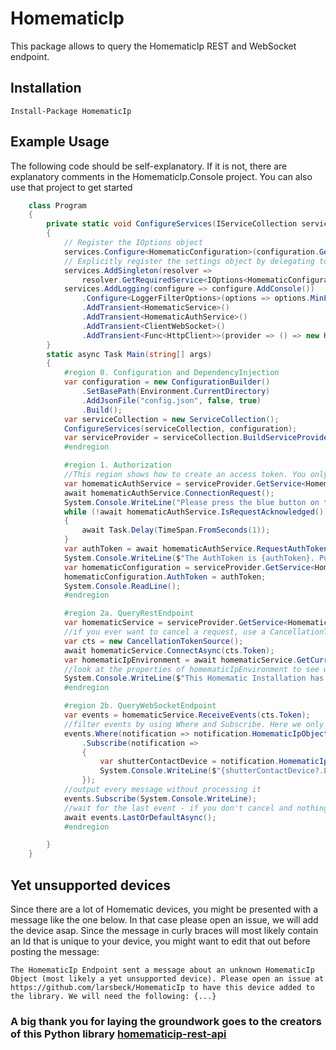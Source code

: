 # HomematicIp
This package allows to query the HomematicIp REST and WebSocket endpoint.
## Installation
`Install-Package HomematicIp`
## Example Usage
The following code should be self-explanatory. If it is not, there are explanatory comments in the HomematicIp.Console project. You can also use that project to get started
```csharp
    class Program
    {
        private static void ConfigureServices(IServiceCollection services, IConfiguration configuration)
        {
            // Register the IOptions object
            services.Configure<HomematicConfiguration>(configuration.GetSection(nameof(HomematicConfiguration)));
            // Explicitly register the settings object by delegating to the IOptions object
            services.AddSingleton(resolver =>
                resolver.GetRequiredService<IOptions<HomematicConfiguration>>().Value);
            services.AddLogging(configure => configure.AddConsole())
                .Configure<LoggerFilterOptions>(options => options.MinLevel = LogLevel.Debug)
                .AddTransient<HomematicService>()
                .AddTransient<HomematicAuthService>()
                .AddTransient<ClientWebSocket>()
                .AddTransient<Func<HttpClient>>(provider => () => new HttpClient());
        }
        static async Task Main(string[] args)
        {
            #region 0. Configuration and DependencyInjection
            var configuration = new ConfigurationBuilder()
                .SetBasePath(Environment.CurrentDirectory)
                .AddJsonFile("config.json", false, true)
                .Build();
            var serviceCollection = new ServiceCollection();
            ConfigureServices(serviceCollection, configuration);
            var serviceProvider = serviceCollection.BuildServiceProvider();
            #endregion

            #region 1. Authorization
            //This region shows how to create an access token. You only need to do this once (until you revoke it)
            var homematicAuthService = serviceProvider.GetService<HomematicAuthService>();
            await homematicAuthService.ConnectionRequest();
            System.Console.WriteLine("Please press the blue button on the access point.");
            while (!await homematicAuthService.IsRequestAcknowledged())
            {
                await Task.Delay(TimeSpan.FromSeconds(1));
            }
            var authToken = await homematicAuthService.RequestAuthToken();
            System.Console.WriteLine($"The AuthToken is {authToken}. Put it in you config to use it for further requests.");
            var homematicConfiguration = serviceProvider.GetService<HomematicConfiguration>();
            homematicConfiguration.AuthToken = authToken;
            System.Console.ReadLine();
            #endregion

            #region 2a. QueryRestEndpoint
            var homematicService = serviceProvider.GetService<HomematicService>();
            //if you ever want to cancel a request, use a CancellationToken
            var cts = new CancellationTokenSource();
            await homematicService.ConnectAsync(cts.Token);
            var homematicIpEnvironment = await homematicService.GetCurrentState(cts.Token);
            //look at the properties of homematicIpEnvironment to see what information it holds
            System.Console.WriteLine($"This Homematic Installation has {homematicIpEnvironment.Clients.Count} connected Clients.");
            #endregion

            #region 2b. QueryWebSocketEndpoint
            var events = homematicService.ReceiveEvents(cts.Token);
            //filter events by using Where and Subscribe. Here we only want to see events about ShutterContactDevices
            events.Where(notification => notification.HomematicIpObjectBase is ShutterContactDevice)
                .Subscribe(notification =>
                {
                    var shutterContactDevice = notification.HomematicIpObjectBase as ShutterContactDevice;
                    System.Console.WriteLine($"{shutterContactDevice?.Label}: WindowState={shutterContactDevice?.WindowState}");
                });
            //output every message without processing it
            events.Subscribe(System.Console.WriteLine);
            //wait for the last event - if you don't cancel and nothing unexpected happens, that means forever
            await events.LastOrDefaultAsync();
            #endregion

        }
    }
```
## Yet unsupported devices
Since there are a lot of Homematic devices, you might be presented with a message like the one below. In that case please open an issue, we will add the device asap. Since the message in curly braces will most likely contain an Id that is unique to your device, you might want to edit that out before posting the message:

`The HomematicIp Endpoint sent a message about an unknown HomematicIp Object (most likely a yet unsupported device). Please open an issue at https://github.com/larsbeck/HomematicIp to have this device added to the library. We will need the following: {...}`

### A big thank you for laying the groundwork goes to the creators of this Python library [homematicip-rest-api](https://github.com/coreGreenberet/homematicip-rest-api)
